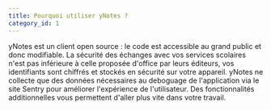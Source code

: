 ```yaml
---
title: Pourquoi utiliser yNotes ?
category_id: 1
---
```


yNotes est un client open source : le code est accessible au grand public et donc modifiable. La sécurité des échanges avec vos services scolaires n'est pas inférieure à celle proposée d'office par leurs éditeurs, vos identifiants sont chiffrés et stockés en sécurité sur votre appareil. yNotes ne collecte que des données nécessaires au deboguage de l'application via le site Sentry pour améliorer l'expérience de l'utilisateur. Des fonctionnalités additionnelles vous permettent d'aller plus vite dans votre travail.
